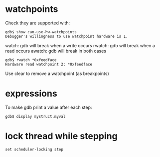 # watchpoints

Check they are supported with:

```
gdb$ show can-use-hw-watchpoints
Debugger's willingness to use watchpoint hardware is 1.
```

watch: gdb will break when a write occurs
rwatch: gdb will break when a read occurs
awatch: gdb will break in both cases

```
gdb$ rwatch *0xfeedface
Hardware read watchpoint 2: *0xfeedface
```

Use clear to remove a watchpoint (as breakpoints)


# expressions

To make gdb print a value after each step:

```
gdb$ display mystruct.myval
```
# lock thread while stepping

```
set scheduler-locking step
```
